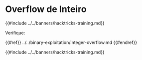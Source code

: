 # Overflow de Inteiro

{{#include ../../banners/hacktricks-training.md}}

Verifique:

{{#ref}}
../../binary-exploitation/integer-overflow.md
{{#endref}}

{{#include ../../banners/hacktricks-training.md}}
